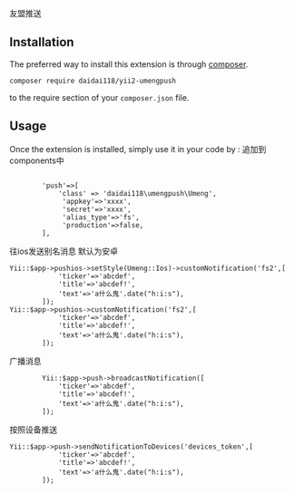 友盟推送

Installation
------------

The preferred way to install this extension is through [composer](http://getcomposer.org/download/).


```
composer require daidai118/yii2-umengpush
```

to the require section of your `composer.json` file.


Usage
-----

Once the extension is installed, simply use it in your code by  :
追加到components中
```

		'push'=>[
			'class' => 'daidai118\umengpush\Umeng',
			 'appkey'=>'xxxx',
	         'secret'=>'xxxx',
			 'alias_type'=>'fs',
			 'production'=>false,
		],

```
往ios发送别名消息 默认为安卓
```
Yii::$app->pushios->setStyle(Umeng::Ios)->customNotification('fs2',[
			'ticker'=>'abcdef',
			'title'=>'abcdef!',
			'text'=>'a什么鬼'.date("h:i:s"),
		]);
Yii::$app->pushios->customNotification('fs2',[
			'ticker'=>'abcdef',
			'title'=>'abcdef!',
			'text'=>'a什么鬼'.date("h:i:s"),
		]);

```
广播消息
```
		Yii::$app->push->broadcastNotification([
			'ticker'=>'abcdef',
			'title'=>'abcdef!',
			'text'=>'a什么鬼'.date("h:i:s"),
		]);
```
按照设备推送
```
Yii::$app->push->sendNotificationToDevices('devices_token',[
			'ticker'=>'abcdef',
			'title'=>'abcdef!',
			'text'=>'a什么鬼'.date("h:i:s"),
		]);
```
